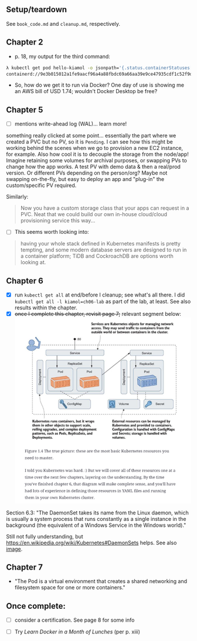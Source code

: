 ## Setup/teardown
See `book_code.md` and `cleanup.md`, respectively.

## Chapter 2
* p. 18, my output for the third command:
```bash
λ kubectl get pod hello-kiamol -o jsonpath='{.status.containerStatuses[0].containerID}'
containerd://9e3b015012a1fe9aacf96a4a88fbdc69a66aa39e9ce47935cdf1c52f9d6c2cf0
```
  * So, how do we get it to run via Docker? One day of use is showing me an AWS bill of USD 1.74; wouldn't Docker Desktop be free?

## Chapter 5
- [ ] mentions write-ahead log (WAL)... learn more!

something really clicked at some point... essentially the part where we created a PVC but no PV, so it is `Pending`. I can see how this might be working behind the scenes when we go to provision a new EC2 instance, for example.
Also how cool it is to decouple the storage from the node/app!
Imagine retaining some volumes for archival purposes, or swapping PVs to change how the app works. A test PV with demo data & then a real/prod version. Or different PVs depending on the person/org? Maybe not swapping on-the-fly, but easy to deploy an app and "plug-in" the custom/specific PV required.

Similarly:
> Now you have a custom storage class that your apps can request in a PVC.
Neat that we could build our own in-house cloud/cloud provisioning service this way...

- [ ] This seems worth looking into:
> having your whole stack defined in Kubernetes manifests is pretty tempting, and some modern database servers are designed to run in a container platform; TiDB and CockroachDB are options worth looking at.

## Chapter 6
- [X] run `kubectl get all` at end/before I cleanup; see what's all there.
      I did `kubectl get all -l kiamol=ch06-lab` as part of the lab, at least. See also results within the chapter.
- [X] ~~once I complete this chapter, revisit page 7;~~ relevant segment below:
![](./attachments/page7.png)

Section 6.3: "The DaemonSet takes its name from the Linux daemon, which is usually a system process that runs constantly as a single instance in the background (the equivalent of a Windows Service in the Windows world)."

Still not fully understanding, but https://en.wikipedia.org/wiki/Kubernetes#DaemonSets helps. See also [image](https://learning.oreilly.com/api/v2/epubs/urn:orm:book:9781617297984/files/OEBPS/Images/6-18.jpg).

## Chapter 7
* "The Pod is a virtual environment that creates a shared networking and filesystem space for one or more containers."

## Once complete:
- [ ] consider a certification. See page 8 for some info
- [ ] Try *Learn Docker in a Month of Lunches* (per p. xiii)

